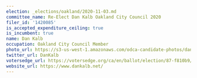 ```yaml
---
election: _elections/oakland/2020-11-03.md
committee_name: Re-Elect Dan Kalb Oakland City Council 2020
filer_id: '1420085'
is_accepted_expenditure_ceiling: true
is_incumbent: true
name: Dan Kalb
occupation: Oakland City Council Member
photo_url: https://s3-us-west-1.amazonaws.com/odca-candidate-photos/dan-kalb2.png
twitter_url: DanKalb
votersedge_url: https://votersedge.org/ca/en/ballot/election/87-f810b9/address/null/zip/94611/contests/contest/21266/candidate/151389?cty=ca%2falm
website_url: https://www.dankalb.net/
---
```

